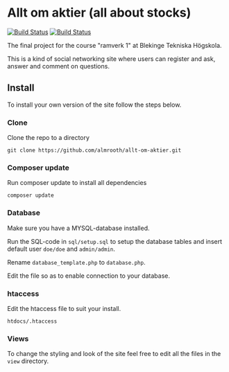 # Allt om aktier (all about stocks)

[![Build Status](https://travis-ci.org/almrooth/allt-om-aktier.svg?branch=master)](https://travis-ci.org/almrooth/allt-om-aktier)
[![Build Status](https://scrutinizer-ci.com/g/almrooth/allt-om-aktier/badges/build.png?b=master)](https://scrutinizer-ci.com/g/almrooth/allt-om-aktier/build-status/master)

The final project for the course "ramverk 1" at Blekinge Tekniska Högskola.

This is a kind of social networking site where users can register and ask, answer and comment on questions.

## Install

To install your own version of the site follow the steps below.

### Clone
Clone the repo to a directory
```
git clone https://github.com/almrooth/allt-om-aktier.git
```

### Composer update
Run composer update to install all dependencies
```
composer update
```

### Database
Make sure you have a MYSQL-database installed.

Run the SQL-code in `sql/setup.sql` to setup the database tables and insert default user `doe/doe` and `admin/admin`.

Rename `database_template.php` to `database.php`.

Edit the file so as to enable connection to your database.

### htaccess
Edit the htaccess file to suit your install. 
```
htdocs/.htaccess
```

### Views
To change the styling and look of the site feel free to edit all the files in the `view` directory.
